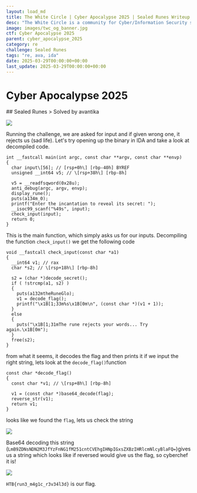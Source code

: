 ```yaml
---
layout: load_md
title: The White Circle | Cyber Apocalypse 2025 | Sealed Runes Writeup
desc: "The White Circle is a community for Cyber/Information Security students, enthusiasts and professionals. You can discuss anything related to Security, share your knowledge with others, get help when you need it and proceed further in your journey with amazing people from all over the world."
image: images/twc_og_banner.jpg
ctf: Cyber Apocalypse 2025
parent: cyber_apocalypse_2025
category: re
challenge: Sealed Runes
tags: "re, ava, ida"
date: 2025-03-29T00:00:00+00:00
last_update: 2025-03-29T00:00:00+00:00
---
```


<h1 class="heading card-title white-text">Cyber Apocalypse 2025</h1>
## Sealed Runes
> Solved by avantika


![](https://i.imgur.com/wuPRcFZ.png)


Running the challenge, we are asked for input and if given wrong one, it rejects us (sad life). Let's try opening up the binary in IDA and take a look at decompiled code.


    int __fastcall main(int argc, const char **argv, const char **envp)
    {
      char input\[56]; // [rsp+0h\] [rbp-40h] BYREF
      unsigned __int64 v5; // \[rsp+38h\] [rbp-8h]
    
      v5 = __readfsqword(0x28u);
      anti_debug(argc, argv, envp);
      display_rune();
      puts(a134m_0);
      printf("Enter the incantation to reveal its secret: ");
      __isoc99_scanf("%49s", input);
      check_input(input);
      return 0;
    }

This is the main function, which simply asks us for our inputs. Decompiling the function `check_input()` we get the following code


    void __fastcall check_input(const char *a1)
    {
      __int64 v1; // rax
      char *s2; // \[rsp+18h\] [rbp-8h]
    
      s2 = (char *)decode_secret();
      if ( !strcmp(a1, s2) )
      {
        puts(a132mtheRuneGlo);
        v1 = decode_flag();
        printf("\x1B[1;33m%s\x1B[0m\n", (const char *)(v1 + 1));
      }
      else
      {
        puts("\x1B[1;31mThe rune rejects your words... Try again.\x1B[0m");
      }
      free(s2);
    }

from what it seems, it decodes the flag and then prints it if we input the right string, lets look at the `decode_flag()`function


    const char *decode_flag()
    {
      const char *v1; // \[rsp+8h\] [rbp-8h]
    
      v1 = (const char *)base64_decode(flag);
      reverse_str(v1);
      return v1;
    }

looks like we found the `flag`, lets us check the string


![](https://i.imgur.com/MKQJh1X.png)


Base64 decoding this string (`LmB9ZDNsNDN2M3JfYzFnNG1fM251cntCVEhgIHNpIGxsZXBzIHRlcmNlcyBlaFQ=`)gives us a string which looks like if reversed would give us the flag, so cyberchef it is!


![](https://i.imgur.com/d7MCFlA.png)


`HTB{run3_m4g1c_r3v34l3d}` is our flag.


